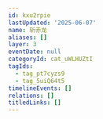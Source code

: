 ```yaml
---
id: kxu2rpie
lastUpdated: '2025-06-07'
name: 斩赤龙
aliases: []
layer: 3
eventDate: null
categoryId: cat_uWLHUZtI
tagIds:
  - tag_pt7cyzs9
  - tag_5uiQ64t5
timelineEvents: []
relations: []
titledLinks: []
---
```


